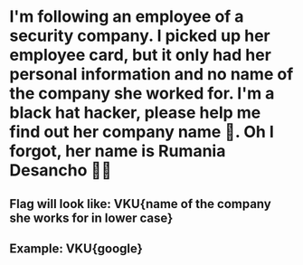 # I'm following an employee of a security company. I picked up her employee card, but it only had her personal information and no name of the company she worked for. I'm a black hat hacker, please help me find out her company name 🏢. Oh I forgot, her name is Rumania Desancho 👧👧

## Flag will look like: VKU{name of the company she works for in lower case}

## Example: VKU{google}
